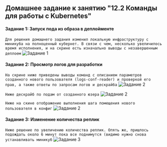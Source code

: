 ## Домашнее задание к занятию "12.2 Команды для работы с Kubernetes"

#### Задание 1: Запуск пода из образа в деплойменте

```Для решения домашнего задания изменил локальную инфраструктуру с миникуба на полноценный кубернет. В связи с чем, несколько увеличилось время исполнения, и на скрине есть изначально выводы с незавершенным деплоем```
![Задание 1](https://github.com/alsxs/devops_dz/tree/main/devkub/12.2/pics/1-dep_2-rep.png "Шаги решения по заданию 1")


#### Задание 2: Просмотр логов для разработки

```На скрине ниже приведены выводы команд с описанием параметров созданного нового пользователя (logs-conf-reader) и проверкой его прав, а также ответы по запросам логов и дескрайба```
![Задание 2](https://github.com/alsxs/devops_dz/tree/main/devkub/12.2/pics/new_user_and_test_rules.png "Шаги решения по заданию 2")

```Ниже дескрайб по подам от созданного юзера```
![Задание 2](https://github.com/alsxs/devops_dz/tree/main/devkub/12.2/pics/new_user_descr.png "Шаги решения по заданию 2")

```Ниже на скине отображение выполнения шага помещения нового пользователя в конфиг```
![Задание 2](https://github.com/alsxs/devops_dz/tree/main/devkub/12.2/pics/new_user_inconf.png "Шаги решения по заданию 2")

#### Задание 3: Изменение количества реплик

```Ниже решение по увеличению количества реплик. Опять же, пришлось подождать около 6 минут пока все поднимутся (видимо нужно снова устанавливать миникуб```
![Задание 3](https://github.com/alsxs/devops_dz/tree/main/devkub/12.2/pics/new_user_descr.png "Шаги решения по заданию 3")

